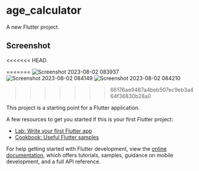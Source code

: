 # age_calculator

A new Flutter project.

## Screenshot
<<<<<<< HEAD

=======
![Screenshot 2023-08-02 083937](https://github.com/jionbiju/CodingChallenge/assets/117101994/c475cad8-9005-4ec1-98aa-21da7ea4c074)
![Screenshot 2023-08-02 084149](https://github.com/jionbiju/CodingChallenge/assets/117101994/d724300a-29ec-4c64-9973-b1db37e49768)
![Screenshot 2023-08-02 084210](https://github.com/jionbiju/CodingChallenge/assets/117101994/8cf165e8-6de2-476d-b542-d68b93f73bb7)
>>>>>>> 66176ae9487a4beb507ec9eb3a464f36830b28a0




This project is a starting point for a Flutter application.

A few resources to get you started if this is your first Flutter project:

- [Lab: Write your first Flutter app](https://docs.flutter.dev/get-started/codelab)
- [Cookbook: Useful Flutter samples](https://docs.flutter.dev/cookbook)

For help getting started with Flutter development, view the
[online documentation](https://docs.flutter.dev/), which offers tutorials,
samples, guidance on mobile development, and a full API reference.
